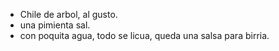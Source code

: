 
- Chile de arbol, al gusto.
- una pimienta sal.
- con poquita agua, todo se licua, queda una salsa para birria.
